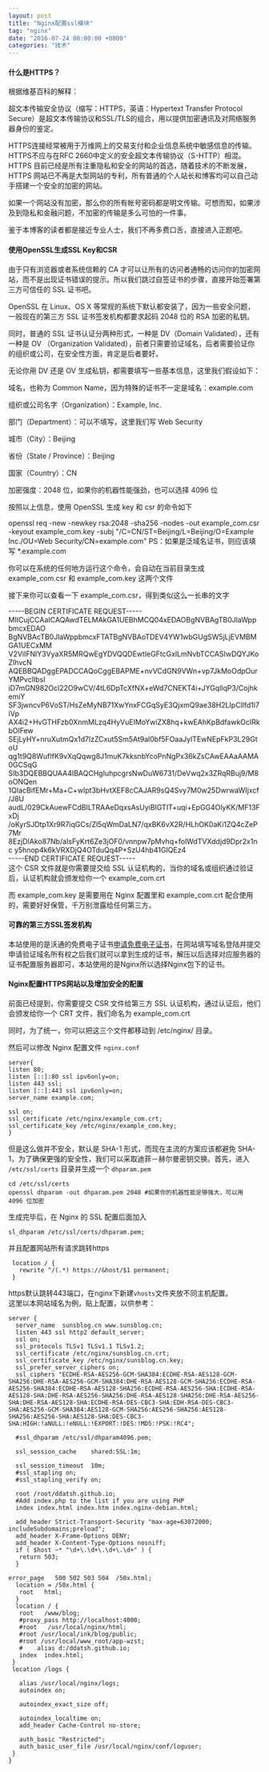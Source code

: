 ```yaml
---
layout: post
title: "Nginx配置ssl模块"
tag: "nginx"    
date: "2016-07-24 00:00:00 +0800"
categories: "技术"
---
```


#### 什么是HTTPS？

根据维基百科的解释：
  
超文本传输安全协议（缩写：HTTPS，英语：Hypertext Transfer Protocol Secure）是超文本传输协议和SSL/TLS的组合，用以提供加密通讯及对网络服务器身份的鉴定。
<!--more-->
HTTPS连接经常被用于万维网上的交易支付和企业信息系统中敏感信息的传输。HTTPS不应与在RFC 2660中定义的安全超文本传输协议（S-HTTP）相混。
HTTPS 目前已经是所有注重隐私和安全的网站的首选，随着技术的不断发展，HTTPS 网站已不再是大型网站的专利，所有普通的个人站长和博客均可以自己动手搭建一个安全的加密的网站。

如果一个网站没有加密，那么你的所有帐号密码都是明文传输。可想而知，如果涉及到隐私和金融问题，不加密的传输是多么可怕的一件事。

鉴于本博客的读者都是接近专业人士，我们不再多费口舌，直接进入正题吧。


#### 使用OpenSSL生成SSL Key和CSR
由于只有浏览器或者系统信赖的 CA 才可以让所有的访问者通畅的访问你的加密网站，而不是出现证书错误的提示。所以我们跳过自签证书的步骤，直接开始签署第三方可信任的 SSL 证书吧。

OpenSSL 在 Linux、OS X 等常规的系统下默认都安装了，因为一些安全问题，一般现在的第三方 SSL 证书签发机构都要求起码 2048 位的 RSA 加密的私钥。

同时，普通的 SSL 证书认证分两种形式，一种是 DV（Domain Validated），还有一种是 OV （Organization Validated），前者只需要验证域名，后者需要验证你的组织或公司，在安全性方面，肯定是后者要好。

无论你用 DV 还是 OV 生成私钥，都需要填写一些基本信息，这里我们假设如下：

域名，也称为 Common Name，因为特殊的证书不一定是域名：example.com

组织或公司名字（Organization）：Example, Inc.

部门（Department）：可以不填写，这里我们写 Web Security

城市（City）：Beijing

省份（State / Province）：Beijing

国家（Country）：CN

加密强度：2048 位，如果你的机器性能强劲，也可以选择 4096 位

按照以上信息，使用 OpenSSL 生成 key 和 csr 的命令如下

openssl req -new -newkey rsa:2048 -sha256 -nodes -out example_com.csr -keyout example_com.key -subj "/C=CN/ST=Beijing/L=Beijing/O=Example Inc./OU=Web Security/CN=example.com" 
PS：如果是泛域名证书，则应该填写 *.example.com

你可以在系统的任何地方运行这个命令，会自动在当前目录生成 example_com.csr 和 example_com.key 这两个文件

接下来你可以查看一下 example_com.csr，得到类似这么一长串的文字

-----BEGIN CERTIFICATE REQUEST-----
MIICujCCAaICAQAwdTELMAkGA1UEBhMCQ04xEDAOBgNVBAgTB0JlaWppbmcxEDAO 
BgNVBAcTB0JlaWppbmcxFTATBgNVBAoTDEV4YW1wbGUgSW5jLjEVMBMGA1UECxMM 
V2ViIFNlY3VyaXR5MRQwEgYDVQQDEwtleGFtcGxlLmNvbTCCASIwDQYJKoZIhvcN 
AQEBBQADggEPADCCAQoCggEBAPME+nvVCdGN9VWn+vp7JkMoOdpOurYMPvclIbsI 
iD7mGN982Ocl22O9wCV/4tL6DpTcXfNX+eWd7CNEKT4i+JYGqllqP3/CojhkemiY 
SF3jwncvP6VoST/HsZeMyNB71XwYnxFCGqSyE3QjxmQ9ae38H2LIpCllfd1l7iVp 
AX4i2+HvGTHFzb0XnmMLzq4HyVuEIMoYwiZX8hq+kwEAhKpBdfawkOcIRkbOlFew 
SEjLyHY+nruXutmQx1d7lzZCxut5Sm5At9al0bf5FOaaJylTEwNEpFkP3L29GtoU 
qg1t9Q8WufIfK9vXqQqwg8J1muK7kksnbYcoPnNgPx36kZsCAwEAAaAAMA0GCSqG 
SIb3DQEBBQUAA4IBAQCHgIuhpcgrsNwDuW6731/DeVwq2x3ZRqRBuj9/M8oONQen 
1QIacBifEMr+Ma+C+wIpt3bHvtXEF8cCAJAR9sQ4Svy7M0w25DwrwaWIjxcf/J8U 
audL/029CkAuewFCdBILTRAAeDqxsAsUyiBIGTIT+uqi+EpGG4OlyKK/MF13FxDj 
/oKyrSJDtp1Xr9R7iqGCs/Zl5qWmDaLN7/qxBK6vX2R/HLhOK0aKi1ZQ4cZeP7Mr
8EzjDIAko87Nb/aIsFyKrt6Ze3jOF0/vnnpw7pMvhq+folWdTVXddjd9Dpr2x1nc 
y5hnop4k6kVRXDjQ4OTduQq4P+SzU4hb41GIQEz4   
-----END CERTIFICATE REQUEST-----  
这个 CSR 文件就是你需要提交给 SSL 认证机构的，当你的域名或组织通过验证后，认证机构就会颁发给你一个 example_com.crt

而 example_com.key 是需要用在 Nginx 配置里和 example_com.crt 配合使用的，需要好好保管，千万别泄露给任何第三方。   


#### 可靠的第三方SSL签发机构

本站使用的是沃通的免费电子证书[申请免费电子证书](https://buy.wosign.com/free/)，在网站填写域名登陆并提交申请验证域名所有权之后我们就可以拿到生成的证书，解压以后选择对应服务器的证书配置服务器即可，本站使用的是Nginx所以选择Nginx包下的证书。

#### Nginx配置HTTPS网站以及增加安全的配置

前面已经提到，你需要提交 CSR 文件给第三方 SSL 认证机构，通过认证后，他们会颁发给你一个 CRT 文件，我们命名为 example_com.crt  

同时，为了统一，你可以把这三个文件都移动到 /etc/nginx/ 目录。  

然后可以修改 Nginx 配置文件 `nginx.conf` 

```
server{  
listen 80;  
listen [::]:80 ssl ipv6only=on;  
listen 443 ssl;  
listen [::]:443 ssl ipv6only=on;  
server_name example.com;  

ssl on;  
ssl_certificate /etc/nginx/example_com.crt;  
ssl_certificate_key /etc/nginx/example_com.key;  
}
```   

但是这么做并不安全，默认是 SHA-1 形式，而现在主流的方案应该都避免 SHA-1，为了确保更强的安全性，我们可以采取迪菲－赫尔曼密钥交换。首先，进入 `/etc/ssl/certs` 目录并生成一个 `dhparam.pem`    

```
cd /etc/ssl/certs 
openssl dhparam -out dhparam.pem 2048 #如果你的机器性能足够强大，可以用 4096 位加密
```  

生成完毕后，在 Nginx 的 SSL 配置后面加入  
 
```
sl_dhparam /etc/ssl/certs/dhparam.pem;
```   

并且配置网站所有请求跳转https  

```
 location / {  
   rewrite ^/(.*) https://&host/$1 permanent;  
 }
```
    
https默认跳转443端口，在nginx下新建`vhosts`文件夹放不同主机配置。  
这里以本网站域名为例，贴上配置，以供参考： 
 
```
server {  
  server_name  sunsblog.cn www.sunsblog.cn;  
  listen 443 ssl http2 default_server;  
  ssl on;  
  ssl_protocols TLSv1 TLSv1.1 TLSv1.2;  
  ssl_certificate /etc/nginx/sunsblog.cn.crt;  
  ssl_certificate_key /etc/nginx/sunsblog.cn.key;  
  ssl_prefer_server_ciphers on;  
  ssl_ciphers "ECDHE-RSA-AES256-GCM-SHA384:ECDHE-RSA-AES128-GCM-SHA256:DHE-RSA-AES256-GCM-SHA384:DHE-RSA-AES128-GCM-SHA256:ECDHE-RSA-AES256-SHA384:ECDHE-RSA-AES128-SHA256:ECDHE-RSA-AES256-SHA:ECDHE-RSA-AES128-SHA:DHE-RSA-AES256-SHA256:DHE-RSA-AES128-SHA256:DHE-RSA-AES256-SHA:DHE-RSA-AES128-SHA:ECDHE-RSA-DES-CBC3-SHA:EDH-RSA-DES-CBC3-SHA:AES256-GCM-SHA384:AES128-GCM-SHA256:AES256-SHA256:AES128-SHA256:AES256-SHA:AES128-SHA:DES-CBC3-SHA:HIGH:!aNULL:!eNULL:!EXPORT:!DES:!MD5:!PSK:!RC4";  

  #ssl_dhparam /etc/ssl/dhparam4096.pem;  

  ssl_session_cache    shared:SSL:1m;  

  ssl_session_timeout  10m;  
  #ssl_stapling on;  
  #ssl_stapling_verify on;  

  root /root/ddatsh.github.io;  
  #Add index.php to the list if you are using PHP  
  index index.html index.htm index.nginx-debian.html;  
 
  add_header Strict-Transport-Security "max-age=63072000;   includeSubdomains;preload";  
  add_header X-Frame-Options DENY;  
  add_header X-Content-Type-Options nosniff;  
  if ( $host ~* "\d+\.\d+\.\d+\.\d+" ) {  
   return 503;
  }

error_page   500 502 503 504  /50x.html;
  location = /50x.html {
   root   html;
  }
  location / {
   root   /www/blog;
   #proxy_pass http://localhost:4000;
   #root   /usr/local/nginx/html;
   #root /usr/local/ink/blog/public;
   #root /usr/local/www_root/app-wzst;
   #    alias d:/ddatsh.github.io;
   index  index.html;
 }
 location /logs {

   alias /usr/local/nginx/logs;
   autoindex on;

   autoindex_exact_size off;

   autoindex_localtime on;
   add_header Cache-Control no-store;

   auth_basic "Restricted";
   auth_basic_user_file /usr/local/nginx/conf/loguser;
 }
}
```
